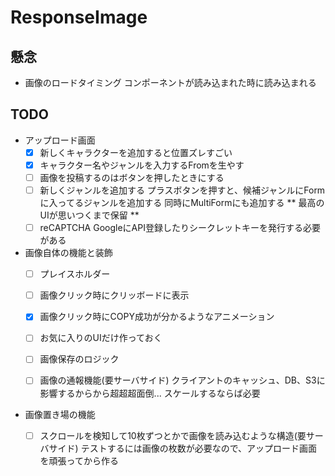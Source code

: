 # ResponseImage

## 懸念
- 画像のロードタイミング
コンポーネントが読み込まれた時に読み込まれる

## TODO
- アップロード画面
  - [x] 新しくキャラクターを追加すると位置ズレすごい
  - [x] キャラクター名やジャンルを入力するFromを生やす
  - [ ] 画像を投稿するのはボタンを押したときにする
  - [ ] 新しくジャンルを追加する
    プラスボタンを押すと、候補ジャンルにFormに入ってるジャンルを追加する
    同時にMultiFormにも追加する
    ** 最高のUIが思いつくまで保留 **
  - [ ] reCAPTCHA
    GoogleにAPI登録したりシークレットキーを発行する必要がある

- 画像自体の機能と装飾
  - [ ] プレイスホルダー
  - [ ] 画像クリック時にクリッボードに表示
  - [x] 画像クリック時にCOPY成功が分かるようなアニメーション
  - [ ] お気に入りのUIだけ作っておく
  - [ ] 画像保存のロジック

  - [ ] 画像の通報機能(要サーバサイド) 
    クライアントのキャッシュ、DB、S3に影響するからから超超超面倒... 
    スケールするならば必要

- 画像置き場の機能
  - [ ] スクロールを検知して10枚ずつとかで画像を読み込むような構造(要サーバサイド)
    テストするには画像の枚数が必要なので、アップロード画面を頑張ってから作る

